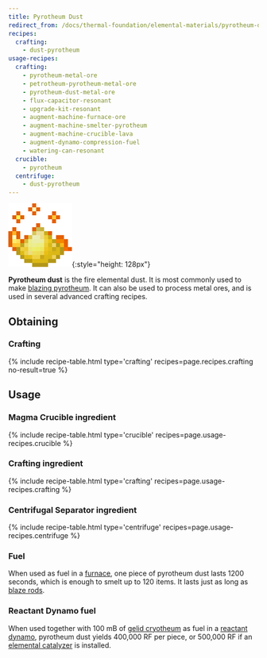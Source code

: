 ```yaml
---
title: Pyrotheum Dust
redirect_from: /docs/thermal-foundation/elemental-materials/pyrotheum-dust/
recipes:
  crafting:
    - dust-pyrotheum
usage-recipes:
  crafting:
    - pyrotheum-metal-ore
    - petrotheum-pyrotheum-metal-ore
    - pyrotheum-dust-metal-ore
    - flux-capacitor-resonant
    - upgrade-kit-resonant
    - augment-machine-furnace-ore
    - augment-machine-smelter-pyrotheum
    - augment-machine-crucible-lava
    - augment-dynamo-compression-fuel
    - watering-can-resonant
  crucible:
    - pyrotheum
  centrifuge:
    - dust-pyrotheum
---
```


![Pyrotheum dust](/assets/images/thermal-foundation/dust-pyrotheum.gif){:style="height: 128px"}


**Pyrotheum dust** is the fire elemental dust. It is most commonly used to make
[blazing
pyrotheum](/docs/thermal-foundation/fluids/elemental/blazing-pyrotheum/). It can
also be used to process metal ores, and is used in several advanced crafting
recipes.


Obtaining
---------

### Crafting
{% include recipe-table.html type='crafting' recipes=page.recipes.crafting no-result=true %}


Usage
-----

### Magma Crucible ingredient
{% include recipe-table.html type='crucible' recipes=page.usage-recipes.crucible %}

### Crafting ingredient
{% include recipe-table.html type='crafting' recipes=page.usage-recipes.crafting %}

### Centrifugal Separator ingredient
{% include recipe-table.html type='centrifuge' recipes=page.usage-recipes.centrifuge %}

### Fuel
When used as fuel in a [furnace](https://minecraft.gamepedia.com/Furnace), one
piece of pyrotheum dust lasts 1200 seconds, which is enough to smelt up to 120
items. It lasts just as long as [blaze
rods](https://minecraft.gamepedia.com/Blaze_Rod).

### Reactant Dynamo fuel
When used together with 100 mB of [gelid
cryotheum](/docs/thermal-foundation/fluids/elemental/gelid-cryotheum/) as fuel
in a [reactant dynamo](/docs/thermal-expansion/dynamos/reactant-dynamo/),
pyrotheum dust yields 400,000 RF per piece, or 500,000 RF if an [elemental
catalyzer](/docs/thermal-expansion/augments/dynamo/reactant/elemental-catalyzer/)
is installed.
